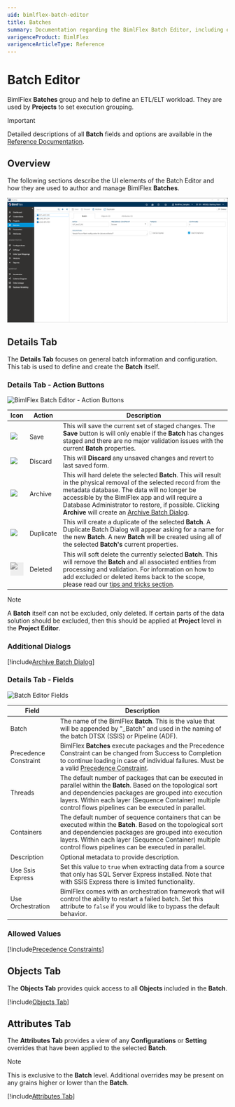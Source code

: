 ```yaml
---
uid: bimlflex-batch-editor
title: Batches
summary: Documentation regarding the BimlFlex Batch Editor, including editor fields, action buttons, field descriptions, and setting options. 
varigenceProduct: BimlFlex
varigenceArticleType: Reference
---
```

# Batch Editor

BimlFlex **Batches** group and help to define an ETL/ELT workload.  They are used by **Projects** to set execution grouping.

> [!IMPORTANT]
> Detailed descriptions of all **Batch** fields and options are available in the [Reference Documentation](xref:bimlflex-app-reference-documentation-Batches).

## Overview

The following sections describe the UI elements of the Batch Editor and how they are used to author and manage BimlFlex **Batches**.

![BimlFlex - Batch Editor](images/bfx-batches-editor-overview.png "BimlFlex - Batch Editor")

## Details Tab

The **Details Tab** focuses on general batch information and configuration.  This tab is used to define and create the **Batch** itself.

### Details Tab - Action Buttons  

![BimlFlex Batch Editor - Action Buttons](images/bfx-batches-action-buttons.png "BimlFlex Batch Editor - Action Buttons")

|Icon|Action|Description|
|-|-|-|
| <div class="icon-col m-5"><img src="images/svg-icons/save.svg" /></div>| Save | This will save the current set of staged changes.  The **Save** button is will only enable if the **Batch** has changes staged and there are no major validation issues with the current **Batch** properties. |
| <div class="icon-col m-5"><img src="images/svg-icons/discard.svg" /></div>| Discard | This will **Discard** any unsaved changes and revert to last saved form. |
| <div class="icon-col m-5"><img src="images/svg-icons/archive-delete.svg" /></div> | Archive | This will hard delete the selected **Batch**.  This will result in the physical removal of the selected record from the metadata database.  The data will no longer be accessible by the BimlFlex app and will require a Database Administrator to restore, if possible. Clicking **Archive** will create an [Archive Batch Dialog](#archive-batch-dialog). |
| <div class="icon-col m-5"><img src="images/svg-icons/duplicate-objects.svg" /></div> | Duplicate | This will create a duplicate of the selected **Batch**. A Duplicate Batch Dialog will appear asking for a name for the new **Batch**. A new **Batch** will be created using all of the selected **Batch's** current properties. |
|<div class="icon-col m-5" style="width:30px; height:30px;background:#EEE;"><img style="filter: brightness(100%) contrast(95%) grayscale(100%);" src="images/bimlflex-app-action-switch.png" /></div>|Deleted|This will soft delete the currently selected **Batch**. This will remove the **Batch** and all associated entities from processing and validation. For information on how to add excluded or deleted items back to the scope, please read our [tips and tricks section](xref:bimlflex-tips-and-tricks-overview#restoring-an-excluded-or-deleted-entity).|

> [!NOTE]
> A **Batch** itself can not be excluded, only deleted. If certain parts of the data solution should be excluded, then this should be applied at **Project** level in the **Project Editor**.

### Additional Dialogs

[!include[Archive Batch Dialog](_dialog-archive-batch-single.md)]

### Details Tab - Fields

<img
    src="images/bimlflex-app-editor-batches-fields.png"
    title="Batch Editor Fields"
/>

|Field|Description|
|-|-|
| Batch | The name of the BimlFlex **Batch**.  This is the value that will be appended by "_Batch" and used in the naming of the batch DTSX (SSIS) or Pipeline (ADF). |
| Precedence Constraint | BimlFlex **Batches** execute packages and the Precedence Constraint can be changed from Success to Completion to continue loading in case of individual failures. Must be a valid [Precedence Constraint](#precedence-constraints). |
| Threads | The default number of packages that can be executed in parallel within the **Batch**. Based on the topological sort and dependencies packages are grouped into execution layers. Within each layer (Sequence Container) multiple control flows pipelines can be executed in parallel. |
| Containers | The default number of sequence containers that can be executed within the **Batch**. Based on the topological sort and dependencies packages are grouped into execution layers. Within each layer (Sequence Container) multiple control flows pipelines can be executed in parallel. |
| Description | Optional metadata to provide description. |
| Use Ssis Express | Set this value to `true` when extracting data from a source that only has SQL Server Express installed. Note that with SSIS Express there is limited functionality. |
| Use Orchestration | BimlFlex comes with an orchestration framework that will control the ability to restart a failed batch. Set this attribute to `false` if you would like to bypass the default behavior. |

### Allowed Values

[!include[Precedence Constraints](_enum-precedence-constraint.md)]

## Objects Tab

The **Objects Tab** provides quick access to all **Objects** included in the **Batch**.  

[!include[Objects Tab](_tab-objects.md)]

## Attributes Tab

The **Attributes Tab** provides a view of any **Configurations** or **Setting** overrides that have been applied to the selected **Batch**.  

>[!NOTE]
> This is exclusive to the **Batch** level.  Additional overrides may be present on any grains higher or lower than the **Batch**.

[!include[Attributes Tab](_tab-attributes.md)]
